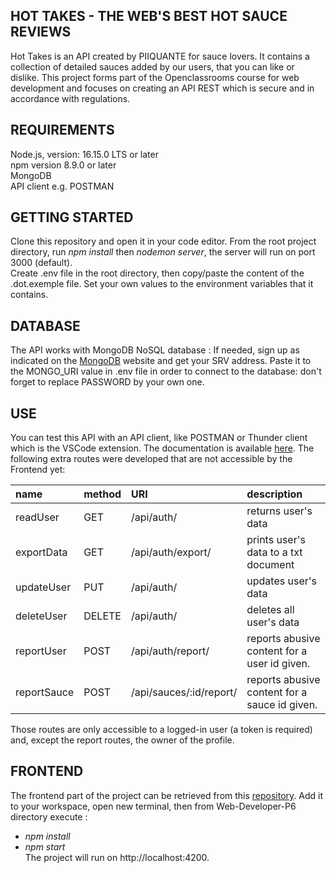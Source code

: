 ## HOT TAKES - THE WEB'S BEST HOT SAUCE REVIEWS

Hot Takes is an API created by PIIQUANTE for sauce lovers. 
It contains a collection of detailed sauces added by our users, that you can like or dislike.
This project forms part of the Openclassrooms course for web development and focuses on 
creating an API REST which is secure and in accordance with regulations.  


## REQUIREMENTS

Node.js, version: 16.15.0 LTS or later  
npm version 8.9.0 or later  
MongoDB  
API client e.g. POSTMAN


## GETTING STARTED

Clone this repository and open it in your code editor. From the root project directory, run *npm install* then *nodemon server*, the server will run on port 3000 (default).  
Create .env file in the root directory, then copy/paste the content of the .dot.exemple file. Set your own values to the environment variables that it contains.

## DATABASE

The API works with MongoDB NoSQL database : If needed, sign up as indicated on the [MongoDB](https://www.mongodb.com/cloud/atlas/register) website and get your SRV address. Paste it to the MONGO_URI value in .env file in order to connect to the database: don't forget to replace PASSWORD by your own one. 


## USE

You can test this API with an API client, like POSTMAN or Thunder client which is the VSCode extension. The documentation is available [here](https://s3.eu-west-1.amazonaws.com/course.oc-static.com/projects/DWJ_FR_P6/Requirements_DW_P6.pdf).
The following extra routes were developed that are not accessible by the Frontend yet:  

|name   |method   |URI   |description   |
|:---|:---|:---|:---|
|readUser   |GET   |/api/auth/   |returns user's data   |
|exportData   |GET   |/api/auth/export/   |prints user's data to a txt document   |
|updateUser   |PUT   |/api/auth/   |updates user's data   |
|deleteUser   |DELETE   |/api/auth/   |deletes all user's data   |
|reportUser   |POST   |/api/auth/report/   |reports abusive content for a user id given.   |
|reportSauce   |POST   |/api/sauces/:id/report/   |reports abusive content for a sauce id given.  |  

Those routes are only accessible to a logged-in user (a token is required) and, except the report routes, the owner of the profile.


## FRONTEND

The frontend part of the project can be retrieved from this [repository](https://github.com/OpenClassrooms-Student-Center/Web-Developer-P6). Add it to your workspace, open new terminal, then from Web-Developer-P6 directory execute :
- *npm install*
- *npm start*  
The project will run on http://localhost:4200.
